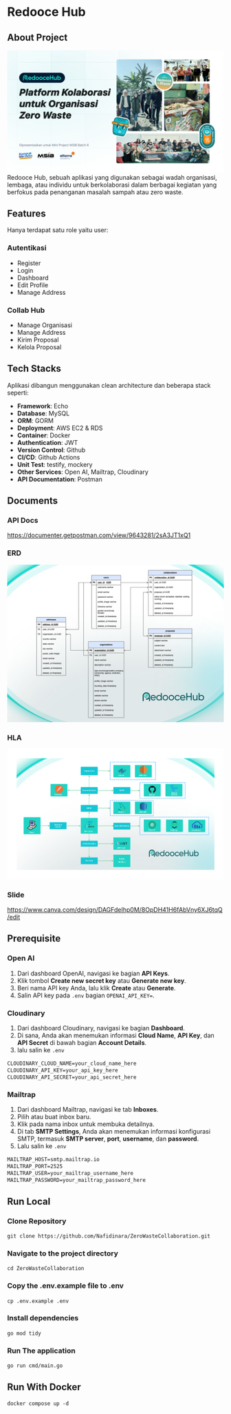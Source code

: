 # Redooce Hub

## About Project
![RedooceHub Cover](assets/readme/cover.png)
Redooce Hub, sebuah aplikasi yang digunakan sebagai wadah organisasi, lembaga, atau individu untuk berkolaborasi dalam berbagai kegiatan yang berfokus pada penanganan masalah sampah atau zero waste.

## Features
Hanya terdapat satu role yaitu user:
### Autentikasi
- Register
- Login
- Dashboard
- Edit Profile
- Manage Address

### Collab Hub
- Manage Organisasi
- Manage Address
- Kirim Proposal
- Kelola Proposal

## Tech Stacks
Aplikasi dibangun menggunakan clean architecture dan beberapa stack seperti:
- **Framework**: Echo
- **Database**: MySQL
- **ORM**: GORM
- **Deployment**: AWS EC2 & RDS
- **Container**: Docker
- **Authentication**: JWT
- **Version Control**: Github
- **CI/CD**: Github Actions
- **Unit Test**: testify, mockery
- **Other Services**: Open AI, Mailtrap, Cloudinary
- **API Documentation**: Postman

## Documents
### API Docs
https://documenter.getpostman.com/view/9643281/2sA3JT1xQ1 
### ERD
![RedooceHub ERD](assets/readme/erd.png)
### HLA
![RedooceHub HLA](assets/readme/HLA-trasparent.png)
### Slide
https://www.canva.com/design/DAGFdeIhp0M/8OpDH41H6fAbVny6XJ6tqQ/edit

## Prerequisite
### Open AI
1. Dari dashboard OpenAI, navigasi ke bagian **API Keys**.
2. Klik tombol **Create new secret key** atau **Generate new key**.
3. Beri nama API key Anda, lalu klik **Create** atau **Generate**.
4. Salin API key pada `.env` bagian `OPENAI_API_KEY=`.

### Cloudinary
1. Dari dashboard Cloudinary, navigasi ke bagian **Dashboard**.
2. Di sana, Anda akan menemukan informasi **Cloud Name**, **API Key**, dan **API Secret** di bawah bagian **Account Details**.
3. lalu salin ke `.env`
```
CLOUDINARY_CLOUD_NAME=your_cloud_name_here
CLOUDINARY_API_KEY=your_api_key_here
CLOUDINARY_API_SECRET=your_api_secret_here
```

### Mailtrap
1. Dari dashboard Mailtrap, navigasi ke tab **Inboxes**.
2. Pilih atau buat inbox baru.
3. Klik pada nama inbox untuk membuka detailnya.
4. Di tab **SMTP Settings**, Anda akan menemukan informasi konfigurasi SMTP, termasuk **SMTP server**, **port**, **username**, dan **password**.
5. Lalu salin ke `.env`
```
MAILTRAP_HOST=smtp.mailtrap.io
MAILTRAP_PORT=2525
MAILTRAP_USER=your_mailtrap_username_here
MAILTRAP_PASSWORD=your_mailtrap_password_here
```

## Run Local
### Clone Repository
```
git clone https://github.com/Nafidinara/ZeroWasteCollaboration.git
```
### Navigate to the project directory
```
cd ZeroWasteCollaboration
```

### Copy the .env.example file to .env
```
cp .env.example .env
```

### Install dependencies
```
go mod tidy
```

### Run The application
```
go run cmd/main.go
```

## Run With Docker
```
docker compose up -d
```